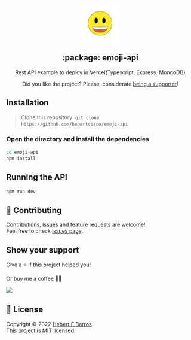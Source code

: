 <p align="center">
 <img width="100px" src="https://raw.githubusercontent.com/hebertcisco/emoji-library/main/.github/images/favicon512x512-emoji-lib.png" align="center" alt=":package: emoji-api" />
 <h2 align="center">:package: emoji-api</h2>
 <p align="center">Rest API example to deploy in Vercel(Typescript, Express. MongoDB)</p>
</p>

<p align="center">Did you like the project? Please, considerate <a href="https://www.buymeacoffee.com/hebertcisco">being a supporter</a>!</p>

## Installation

> Clone this repository: `git clone https://github.com/hebertcisco/emoji-api`

### Open the directory and install the dependencies

```bash
cd emoji-api
npm install
```

## Running the API

```sh
npm run dev
```

## 🤝 Contributing

Contributions, issues and feature requests are welcome!<br />Feel free to check [issues page](issues).

## Show your support

Give a ⭐️ if this project helped you!

Or buy me a coffee 🙌🏾

<a href="https://www.buymeacoffee.com/hebertcisco">
    <img src="https://img.buymeacoffee.com/button-api/?text=Buy me a coffee&emoji=&slug=hebertcisco&button_colour=FFDD00&font_colour=000000&font_family=Inter&outline_colour=000000&coffee_colour=ffffff" />
</a>

## 📝 License

Copyright © 2022 [Hebert F Barros](https://github.com/hebertcisco).<br />
This project is [MIT](LICENSE) licensed.
